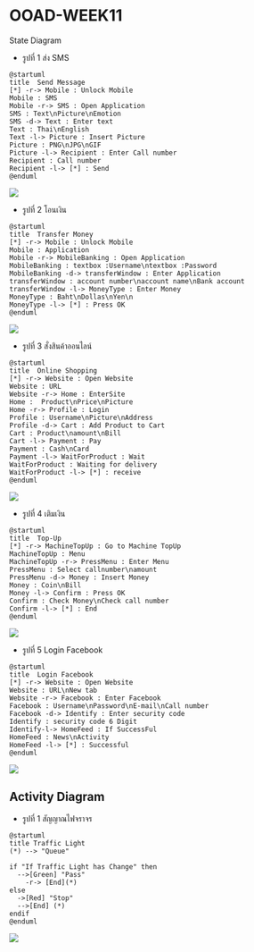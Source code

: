 # OOAD-WEEK11
State Diagram
* รูปที่ 1 ส่ง SMS
```
@startuml
title  Send Message
[*] -r-> Mobile : Unlock Mobile
Mobile : SMS
Mobile -r-> SMS : Open Application
SMS : Text\nPicture\nEmotion
SMS -d-> Text : Enter text
Text : Thai\nEnglish
Text -l-> Picture : Insert Picture
Picture : PNG\nJPG\nGIF
Picture -l-> Recipient : Enter Call number
Recipient : Call number
Recipient -l-> [*] : Send
@enduml

```

![](http://www.plantuml.com/plantuml/img/RP312i9034Jl-nKv2_s17aIHAWhLOlLaFQmrQ72RbjqK_7pJMgi7Bu5vCqbWPa6ibxPoHaWS0kJ8LqWn17j3SvgS8VBH5DBwGkh6S6HNbuz1cn7dQVuHVLwrqbs33FEcSLHQePhD6n_mAGLdL4hhiU2agaSpkkfovsiiOK4Fei8Cv72tf7c-EGhtDuoSBWodDB7cW5u-m7oDRBigU9FfMAsN8--tzrXIGyZVdmlh771RNT2RN_S_xuzqJSLzUMQceolq1G00)

* รูปที่ 2 โอนเงิน
```
@startuml
title  Transfer Money
[*] -r-> Mobile : Unlock Mobile
Mobile : Application
Mobile -r-> MobileBanking : Open Application
MobileBanking : textbox :Username\ntextbox :Password
MobileBanking -d-> transferWindow : Enter Application
transferWindow : account number\naccount name\nBank account
transferWindow -l-> MoneyType : Enter Money
MoneyType : Baht\nDollas\nYen\n
MoneyType -l-> [*] : Press OK 
@enduml
```
![](http://www.plantuml.com/plantuml/img/RL51Ri8m4Bpd5Nkkb0_aK544fwg20wX2c8EJR5iBPnojDm9-ZvD2cj8UPtPcPpsUHRMYNUCpTUgPQ2CMyOE5tWBuaksV3fHB_fnWwTAye2ryg8utd8tqIzjwLrbr0NToufjR71q-asxLCluH_mYKprg6CnNRo0BRiC58hMsCfo3rWoclKv3U3dztgCCfBLecd_oA-YEnLHKwAA5hIXQ34G-n_VgxvD6R--5jgQBDfUKnxRkqAJ-tNsgm2DxRQB1Z64pcmvg-uuBMmZ7IwfMo6QFkV-GA)

* รูปที่ 3 สั่งสินค้าออนไลน์
```
@startuml
title  Online Shopping
[*] -r-> Website : Open Website
Website : URL
Website -r-> Home : EnterSite
Home :  Product\nPrice\nPicture
Home -r-> Profile : Login
Profile : Username\nPicture\nAddress
Profile -d-> Cart : Add Product to Cart
Cart : Product\namount\nBill
Cart -l-> Payment : Pay
Payment : Cash\nCard
Payment -l-> WaitForProduct : Wait
WaitForProduct : Waiting for delivery
WaitForProduct -l-> [*] : receive
@enduml
```

![](http://www.plantuml.com/plantuml/img/RP5DQyCm38Rl_XKw3_87SXZToiOEXPQLqaEpWnUhhS2HWwmCykzhU_c0iPFG-pxwiBo9QaM7pXibzGYmPq-CSBo7lYU-cSlJ5rHIFSCPloCfGWtx7dbEpIgVFdTBLYe-GfVrDrQKOsOd0GuItD1gmmUX5bEWLWUP_5AQY2lv3E_2ZTYi-IcYiEtMgePVd1ECSO4gbpfiqxCIdhnv76WegfciPGlRXO5JV2NlVytAvntis24NqevcpROstXjEd5l4mfyjwNkGULfT1FElcWuBro3WqDCFolYNAltovMiGR34nPeFiyZSz0000)

* รูปที่ 4 เติมเงิน
```
@startuml
title  Top-Up
[*] -r-> MachineTopUp : Go to Machine TopUp
MachineTopUp : Menu
MachineTopUp -r-> PressMenu : Enter Menu
PressMenu : Select callnumber\namount
PressMenu -d-> Money : Insert Money
Money : Coin\nBill
Money -l-> Confirm : Press OK
Confirm : Check Money\nCheck call number
Confirm -l-> [*] : End
@enduml
```

![](http://www.plantuml.com/plantuml/img/NP3D2i9038Jl-nGv2_i27gHOH4IAWlPaFQnjf8lRRDcc1z_U_R5QFURBP9XCDh1oF7P6i6Q306VRox8NbyKLf9ChA5JTQaAFonwMiBN0Te8GgVYJ54ZZBuj6HuV347PUiY56buHpV4A3DKEjZA6nkw6hI7Ls99wfP1D2MSAdFzZHW8xJA2QOMqqLhRKnRoIDFyajtRNh_3vwmM4llYXliNuacuhI4490Il4HHgFGJFYW4HbI4vfx0G00)

* รูปที่ 5 Login Facebook
```
@startuml
title  Login Facebook
[*] -r-> Website : Open Website
Website : URL\nNew tab
Website -r-> Facebook : Enter Facebook
Facebook : Username\nPassword\nE-mail\nCall number
Facebook -d-> Identify : Enter security code
Identify : security code 6 Digit
Identify-l-> HomeFeed : If SuccessFul
HomeFeed : News\nActivity
HomeFeed -l-> [*] : Successful
@enduml
```

![](http://www.plantuml.com/plantuml/img/LP3DIaCn44RtUOfP2zcww48gsek5OejIN1WNkSdS4amcafbO-lQcXVlZSkPytu6PDOijKbDK4YGYm2wV0a5d7VOvVwlFko_GHJ_01_OS1645-n-aSLJp-lYsC_IAPn3RJ-jRTPIrq8O4osnVa2DZ8PlGqC4odtFnXZOwsH0DFTaOWMhgiSmLxPjwwv4a39T9pUXg2N81bpsg1Vu7u1wUmod85D2noLvomWxHj_HsWFVg739tDQe5Q0UoeKSduRV9Pd8JN9-r6ej3AwwH_FMtVm00)


## Activity Diagram

* รูปที่ 1 สัญญาณไฟจราจร
```
@startuml
title Traffic Light
(*) --> "Queue"

if "If Traffic Light has Change" then
  -->[Green] "Pass"
    -r-> [End](*)
else
  ->[Red] "Stop"
  -->[End] (*)
endif
@enduml
```

![](http://www.plantuml.com/plantuml/img/LSvD2W8n30NWVKuHib9XhZ0CY8ZWmhzTcKMnwRHGEzAczpSLDwu2Z-yzCbMnHTehWKH9Z8zYlOzFFCSb26nsMno64UdQk341H8zqylyAWwsu3pOlJ2Y1Cs0lcMDXpZFInTPAccbQTCiSifjr63XLxdGqDtRgxhA-wTVj1hyek-W19htwv0S0)
